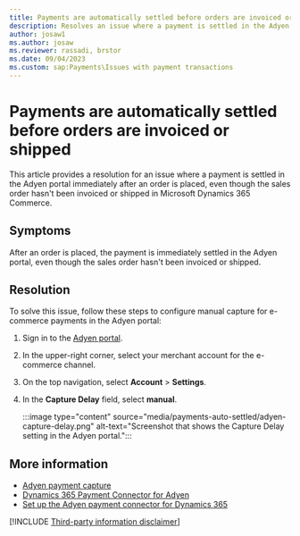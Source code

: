 ```yaml
---
title: Payments are automatically settled before orders are invoiced or shipped in Dynamics 365 Commerce
description: Resolves an issue where a payment is settled in the Adyen portal immediately after an order is placed, even if the sales order hasn't been invoiced or shipped in Microsoft Dynamics 365 Commerce.
author: josaw1 
ms.author: josaw
ms.reviewer: rassadi, brstor
ms.date: 09/04/2023
ms.custom: sap:Payments\Issues with payment transactions
---
```

# Payments are automatically settled before orders are invoiced or shipped

This article provides a resolution for an issue where a payment is settled in the Adyen portal immediately after an order is placed, even though the sales order hasn't been invoiced or shipped in Microsoft Dynamics 365 Commerce.

## Symptoms

After an order is placed, the payment is immediately settled in the Adyen portal, even though the sales order hasn't been invoiced or shipped.

## Resolution

To solve this issue, follow these steps to configure manual capture for e-commerce payments in the Adyen portal:

1. Sign in to the [Adyen portal](https://www.adyen.com/).
1. In the upper-right corner, select your merchant account for the e-commerce channel.
1. On the top navigation, select **Account** > **Settings**.
1. In the **Capture Delay** field, select **manual**.

    :::image type="content" source="media/payments-auto-settled/adyen-capture-delay.png" alt-text="Screenshot that shows the Capture Delay setting in the Adyen portal.":::

## More information

- [Adyen payment capture](https://docs.adyen.com/point-of-sale/capturing-payments)
- [Dynamics 365 Payment Connector for Adyen](/dynamics365/commerce/dev-itpro/adyen-connector)
- [Set up the Adyen payment connector for Dynamics 365](https://docs.adyen.com/plugins/microsoft-dynamics)

[!INCLUDE [Third-party information disclaimer](../../../includes/third-party-disclaimer.md)]